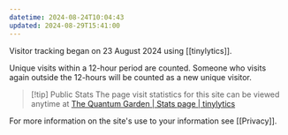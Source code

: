 ```yaml
---
datetime: 2024-08-24T10:04:43
updated: 2024-08-29T15:41:00
---
```

Visitor tracking began on 23 August 2024 using [[tinylytics]]. 

Unique visits within a 12-hour period are counted. Someone who visits again outside the 12-hours will be counted as a new unique visitor.

> [!tip] Public Stats
> The page visit statistics for this site can be viewed anytime at [The Quantum Garden | Stats page | tinylytics](https://tinylytics.app/public/E3iDvbUS_jM8JfgnY6Ae)

For more information on the site's use to your information see [[Privacy]].